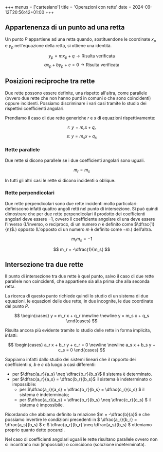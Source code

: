 +++
menus = ['cartesiano']
title = 'Operazioni con rette'
date = 2024-09-12T20:56:42+01:00
+++

<h2>Appartenenza di un punto ad una retta</h2>

Un punto $P$ appartiene ad una retta quando, sostituendone le coordinate $x_p$ e $y_p$ nell'equazione della retta, si ottiene una identità.

$$ y_p = m x_p + q \rightarrow \text{Risulta verificata}$$
$$ a x_p + b y_p + c = 0 \rightarrow \text{Risulta verificata}$$

<h2>Posizioni reciproche tra rette</h2>

Due rette possono essere definite, una rispetto all'altra, come parallele (ovvero due rette che non hanno punti in comuni o che sono coincidenti) oppure incidenti. Possiamo discriminare i vari casi tramite lo studio dei rispettivi coefficienti angolari.

Prendiamo il caso di due rette generiche $r$ e $s$ di equazioni rispettivamente:

$$ r: \: y= m_r x + q_r $$
$$ s: \: y= m_s x + q_s $$

<h3>Rette parallele</h3>

Due rette si dicono parallele se i due coefficienti angolari sono uguali.

$$ m_r = m_s $$

In tutti gli altri casi le rette si dicono incidenti o oblique.

<h3>Rette perpendicolari</h3>

Due rette perpendicolari sono due rette incidenti molto particolari: definiscono infatti quattro angoli retti nel punto di intersezione. Si può quindi dimostrare che per due rette perpendicolari il prodotto dei coefficienti angolari deve essere $-1$, ovvero il coefficiente angolare di una deve essere l'inverso (L'inverso, o reciproco, di un numero $n$ è definito come $\dfrac{1}{n}$.) opposto (L'opposto di un numero $m$ è definito come $-m$.) dell'altra.

$$ m_r m_s = - 1 $$

$$ m_r = -\dfrac{1}{m_s} $$

<h2>Intersezione tra due rette</h2>

Il punto di intersezione tra due rette è quel punto, salvo il caso di due rette parallele non coincidenti, che appartiene sia alla prima che alla seconda retta.

La ricerca di questo punto richiede quindi lo studio di un sistema di due equazioni, le equazioni delle due rette, in due incognite, le due coordinate del punto $P$.

$$
	\begin{cases}
		y = m_r x + q_r \newline \newline
		y = m_s x + q_s
	\end{cases}
$$

Risulta ancora più evidente tramite lo studio delle rette in forma implicita, infatti:

$$
	\begin{cases}
		a_r x + b_r y + c_r = 0 \newline \newline
		a_s x + b_s y + c_s = 0
	\end{cases}
$$

Sappiamo infatti dallo studio dei sistemi lineari che il rapporto dei coefficienti $a$, $b$ e $c$ dà luogo a casi differenti:

* per $\dfrac{a_r}{a_s} \neq \dfrac{b_r}{b_s}$ il sistema è determinato. 
* per $\dfrac{a_r}{a_s} = \dfrac{b_r}{b_s}$ il sistema è indeterminato o impossibile:
	* per $\dfrac{a_r}{a_s} = \dfrac{b_r}{b_s} = \dfrac{c_r}{c_s} $ il sistema è indeterminato;
	* per $\dfrac{a_r}{a_s} = \dfrac{b_r}{b_s} \neq \dfrac{c_r}{c_s} $ il sistema è impossibile. 

Ricordando che abbiamo definito la relazione $m = -\dfrac{b}{a}$ e che possiamo invertire le condizioni precedenti in $ \dfrac{a_r}{b_r} = \dfrac{a_s}{b_s} $ e $ \dfrac{a_r}{b_r} \neq \dfrac{a_s}{b_s} $ otteniamo proprio quanto detto pocanzi.

Nel caso di coefficienti angolari uguali le rette risultano parallele ovvero non si incontrano mai (impossibili) o coincidono (soluzione indeterminata).